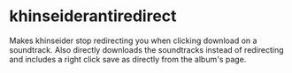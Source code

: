 # khinseiderantiredirect
Makes khinseider stop redirecting you when clicking download on a soundtrack. Also directly downloads the soundtracks instead of redirecting and includes a right click save as directly from the album's page.

